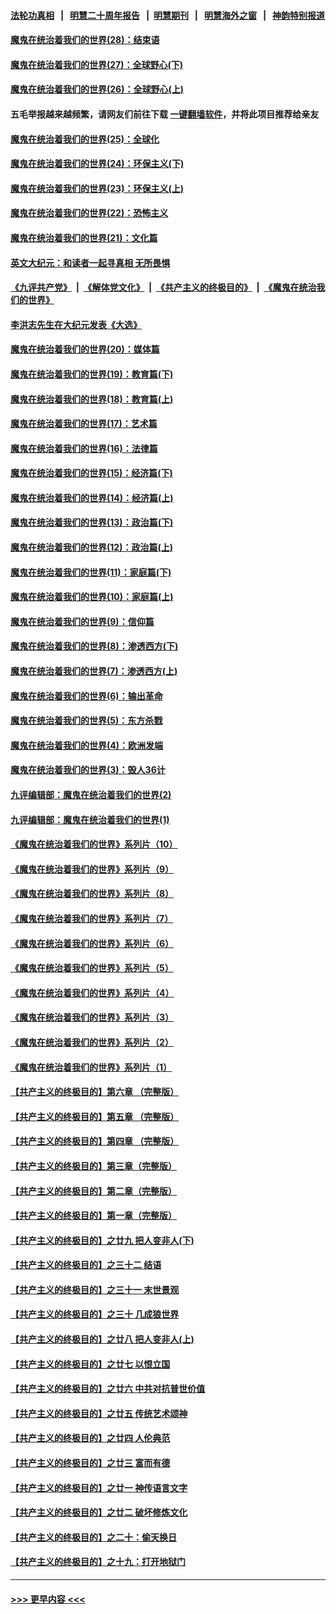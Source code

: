 #### [法轮功真相](https://github.com/gfw-breaker/truth/blob/master/README.md?t=0) &nbsp;&nbsp;|&nbsp;&nbsp; [明慧二十周年报告](https://github.com/gfw-breaker/mh-reports/blob/master/README.md?t=0) &nbsp;&nbsp;|&nbsp;&nbsp;[明慧期刊](https://github.com/gfw-breaker/mh-qikan) &nbsp;&nbsp;|&nbsp;&nbsp; [明慧海外之窗](https://github.com/gfw-breaker/mh-news/blob/master/README.md?t=0) &nbsp;&nbsp;|&nbsp;&nbsp; [神韵特别报道](https://github.com/gfw-breaker/mh-news/blob/master/shenyun.md?t=0)
#### [魔鬼在统治着我们的世界(28)：结束语](../pages/nsc422/n10936246.md?t=07211401) 
#### [魔鬼在统治着我们的世界(27)：全球野心(下)](../pages/nsc422/n10928319.md?t=07211401) 
#### [魔鬼在统治着我们的世界(26)：全球野心(上)](../pages/nsc422/n10900318.md?t=07211401) 
#### 五毛举报越来越频繁，请网友们前往下载 [一键翻墙软件](https://github.com/gfw-breaker/ssr-accounts)，并将此项目推荐给亲友
#### [魔鬼在统治着我们的世界(25)：全球化](../pages/nsc422/n10788205.md?t=07211401) 
#### [魔鬼在统治着我们的世界(24)：环保主义(下)](../pages/nsc422/n10695307.md?t=07211401) 
#### [魔鬼在统治着我们的世界(23)：环保主义(上)](../pages/nsc422/n10688613.md?t=07211401) 
#### [魔鬼在统治着我们的世界(22)：恐怖主义](../pages/nsc422/n10614727.md?t=07211401) 
#### [魔鬼在统治着我们的世界(21)：文化篇](../pages/nsc422/n10597706.md?t=07211401) 
#### [英文大纪元：和读者一起寻真相 无所畏惧](../pages/nsc422/n12542027.md?t=07211401) 
#### [《九评共产党》](https://github.com/begood0513/9ping.md/blob/master/README.md) &nbsp;|&nbsp; [《解体党文化》](../../../../jtdwh.md/blob/master/README.md)  &nbsp;|&nbsp; [《共产主义的终极目的》](../../../../gczydzjmd.md/blob/master/README.md) &nbsp;|&nbsp; [《魔鬼在统治我们的世界》](../../../../mgztzwmdsj.md/blob/master/README.md) 
#### [李洪志先生在大纪元发表《大选》](../pages/nsc422/n12534746.md?t=07211401) 
#### [魔鬼在统治着我们的世界(20)：媒体篇](../pages/nsc422/n10586579.md?t=07211401) 
#### [魔鬼在统治着我们的世界(19)：教育篇(下)](../pages/nsc422/n10564808.md?t=07211401) 
#### [魔鬼在统治着我们的世界(18)：教育篇(上)](../pages/nsc422/n10526970.md?t=07211401) 
#### [魔鬼在统治着我们的世界(17)：艺术篇](../pages/nsc422/n10499093.md?t=07211401) 
#### [魔鬼在统治着我们的世界(16)：法律篇](../pages/nsc422/n10485969.md?t=07211401) 
#### [魔鬼在统治着我们的世界(15)：经济篇(下)](../pages/nsc422/n10469975.md?t=07211401) 
#### [魔鬼在统治着我们的世界(14)：经济篇(上)](../pages/nsc422/n10457370.md?t=07211401) 
#### [魔鬼在统治着我们的世界(13)：政治篇(下)](../pages/nsc422/n10448270.md?t=07211401) 
#### [魔鬼在统治着我们的世界(12)：政治篇(上)](../pages/nsc422/n10444576.md?t=07211401) 
#### [魔鬼在统治着我们的世界(11)：家庭篇(下)](../pages/nsc422/n10440961.md?t=07211401) 
#### [魔鬼在统治着我们的世界(10)：家庭篇(上)](../pages/nsc422/n10435448.md?t=07211401) 
#### [魔鬼在统治着我们的世界(9)：信仰篇](../pages/nsc422/n10432159.md?t=07211401) 
#### [魔鬼在统治着我们的世界(8)：渗透西方(下)](../pages/nsc422/n10429603.md?t=07211401) 
#### [魔鬼在统治着我们的世界(7)：渗透西方(上)](../pages/nsc422/n10426013.md?t=07211401) 
#### [魔鬼在统治着我们的世界(6)：输出革命](../pages/nsc422/n10421536.md?t=07211401) 
#### [魔鬼在统治着我们的世界(5)：东方杀戮](../pages/nsc422/n10417707.md?t=07211401) 
#### [魔鬼在统治着我们的世界(4)：欧洲发端](../pages/nsc422/n10414890.md?t=07211401) 
#### [魔鬼在统治着我们的世界(3)：毁人36计](../pages/nsc422/n10411583.md?t=07211401) 
#### [九评编辑部：魔鬼在统治着我们的世界(2)](../pages/nsc422/n10410036.md?t=07211401) 
#### [九评编辑部：魔鬼在统治着我们的世界(1)](../pages/nsc422/n10406825.md?t=07211401) 
#### [《魔鬼在统治着我们的世界》系列片（10）](../pages/nsc422/n12292670.md?t=07211401) 
#### [《魔鬼在统治着我们的世界》系列片（9）](../pages/nsc422/n12290859.md?t=07211401) 
#### [《魔鬼在统治着我们的世界》系列片（8）](../pages/nsc422/n12287445.md?t=07211401) 
#### [《魔鬼在统治着我们的世界》系列片（7）](../pages/nsc422/n12283425.md?t=07211401) 
#### [《魔鬼在统治着我们的世界》系列片（6）](../pages/nsc422/n12282314.md?t=07211401) 
#### [《魔鬼在统治着我们的世界》系列片（5）](../pages/nsc422/n12281419.md?t=07211401) 
#### [《魔鬼在统治着我们的世界》系列片（4）](../pages/nsc422/n12274024.md?t=07211401) 
#### [《魔鬼在统治着我们的世界》系列片（3）](../pages/nsc422/n12271322.md?t=07211401) 
#### [《魔鬼在统治着我们的世界》系列片（2）](../pages/nsc422/n12269049.md?t=07211401) 
#### [《魔鬼在统治着我们的世界》系列片（1）](../pages/nsc422/n12267575.md?t=07211401) 
#### [【共产主义的终极目的】第六章 （完整版）](../pages/nsc422/n11428913.md?t=07211401) 
#### [【共产主义的终极目的】第五章 （完整版）](../pages/nsc422/n11428912.md?t=07211401) 
#### [【共产主义的终极目的】第四章 （完整版）](../pages/nsc422/n11428907.md?t=07211401) 
#### [【共产主义的终极目的】第三章（完整版）](../pages/nsc422/n11428848.md?t=07211401) 
#### [【共产主义的终极目的】第二章（完整版）](../pages/nsc422/n11428831.md?t=07211401) 
#### [【共产主义的终极目的】第一章（完整版）](../pages/nsc422/n11417651.md?t=07211401) 
#### [【共产主义的终极目的】之廿九 把人变非人(下)](../pages/nsc422/n11344140.md?t=07211401) 
#### [【共产主义的终极目的】之三十二 结语](../pages/nsc422/n11360535.md?t=07211401) 
#### [【共产主义的终极目的】之三十一 末世景观](../pages/nsc422/n11351129.md?t=07211401) 
#### [【共产主义的终极目的】之三十 几成狼世界](../pages/nsc422/n11348280.md?t=07211401) 
#### [【共产主义的终极目的】之廿八 把人变非人(上)](../pages/nsc422/n11340492.md?t=07211401) 
#### [【共产主义的终极目的】之廿七 以恨立国](../pages/nsc422/n11336944.md?t=07211401) 
#### [【共产主义的终极目的】之廿六 中共对抗普世价值](../pages/nsc422/n11324785.md?t=07211401) 
#### [【共产主义的终极目的】之廿五 传统艺术颂神](../pages/nsc422/n11296396.md?t=07211401) 
#### [【共产主义的终极目的】之廿四 人伦典范](../pages/nsc422/n11296397.md?t=07211401) 
#### [【共产主义的终极目的】之廿三 富而有德](../pages/nsc422/n11283598.md?t=07211401) 
#### [【共产主义的终极目的】之廿一 神传语言文字](../pages/nsc422/n11263265.md?t=07211401) 
#### [【共产主义的终极目的】之廿二 破坏修炼文化](../pages/nsc422/n11245728.md?t=07211401) 
#### [【共产主义的终极目的】之二十：偷天换日](../pages/nsc422/n11238846.md?t=07211401) 
#### [【共产主义的终极目的】之十九：打开地狱门](../pages/nsc422/n11206376.md?t=07211401) 

----
#### [ >>> 更早内容 <<< ](../indexes/nsc422-earlier.md)
